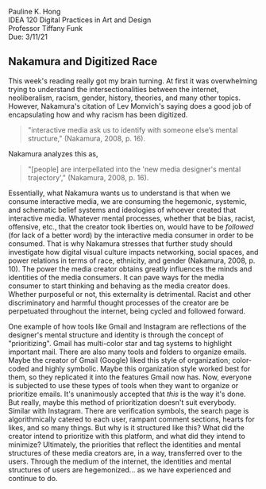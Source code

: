 Pauline K. Hong  
IDEA 120 Digital Practices in Art and Design  
Professor Tiffany Funk  
Due: 3/11/21  

## Nakamura and Digitized Race 

This week's reading really got my brain turning. At first it was overwhelming trying to understand the intersectionalities between the internet, neoliberalism, racism, gender, history, theories, and many other topics. However, Nakamura's citation of Lev Monvich's saying does a good job of encapsulating how and why racism has been digitized.

> "interactive media ask us to identify with someone else’s mental structure," (Nakamura, 2008, p. 16).

Nakamura analyzes this as,

> "[people] are interpellated into the 'new media designer's mental trajectory'," (Nakamura, 2008, p. 16).

Essentially, what Nakamura wants us to understand is that when we consume interactive media, we are consuming the hegemonic, systemic, and schematic belief systems and ideologies of whoever created that interactive media. Whatever mental processes, whether that be bias, racist, offensive, etc., that the creator took liberties on, would have to be *followed* (for lack of a better word) by the interactive media consumer in order to be consumed. That is why Nakamura stresses that further study should investigate how digital visual culture impacts networking, social spaces, and power relations in terms of race, ethnicity, and gender (Nakamura, 2008, p. 10). The power the media creator obtains greatly influences the minds and identities of the media consumers. It can pave ways for the media consumer to start thinking and behaving as the media creator does. Whether purposeful or not, this externality is detrimental. Racist and other discriminatory and harmful thought processes of the creator are be perpetuated throughout the internet, being cycled and followed forward.

One example of how tools like Gmail and Instagram are reflections of the designer's mental structure and identity is through the concept of "prioritizing". Gmail has multi-color star and tag systems to highlight important mail. There are also many tools and folders to organize emails. Maybe the creator of Gmail (Google) liked this style of organization; color-coded and highly symbolic. Maybe this organization style worked best for them, so they replicated it into the features Gmail now has. Now, everyone is subjected to use these types of tools when they want to organize or prioritize emails. It's unanimously accepted that *this* is the way it's done. But really, maybe this method of prioritization doesn't suit everybody. Similar with Instagram. There are verification symbols, the search page is algorithmically catered to each user, rampant comment sections, hearts for likes, and so many things. But why is it structured like this? What did the creator intend to prioritize with this platform, and what did they intend to minimize? Ultimately, the priorities that reflect the identities and mental structures of these media creators are, in a way, transferred over to the users. Through the medium of the internet, the identities and mental structures of users are hegemonized... as we have experienced and continue to do. 
